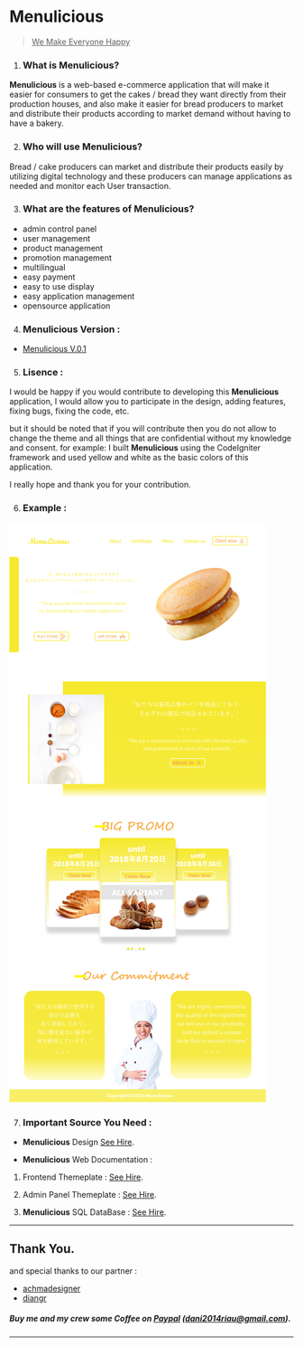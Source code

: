 ﻿# Menulicious

> <u>We Make Everyone Happy</u>

1. ### What is Menulicious? 

**Menulicious** is a web-based e-commerce application that will make it easier for consumers to get the cakes / bread they want directly from their production houses, and also make it easier for bread producers to market and distribute their products according to market demand without having to have a bakery.

2. ### Who will use Menulicious?

Bread / cake producers can market and distribute their products easily by utilizing digital technology and these producers can manage applications as needed and monitor each User transaction.

3.  ### What are the features of Menulicious?

* admin control panel
* user management
* product management
* promotion management
* multilingual
* easy payment
* easy to use display
* easy application management
* opensource application



4. ### Menulicious Version :

* [Menulicious V.0.1](https://github.com/DVCone/Menulicious/blob/master/Design/Menulicious%20v.0.1/01.%20Home%20Page.png)

5.  ### Lisence :

I would be happy if you would contribute to developing this **Menulicious** application, I would allow you to participate in the design, adding features, fixing bugs, fixing the code, etc.

but it should be noted that if you will contribute then you do not allow to change the theme and all things that are confidential without my knowledge and consent. for example: I built **Menulicious** using the CodeIgniter framework and used yellow and white as the basic colors of this application.

I really hope and thank you for your contribution.

6. ### Example :
![menulicious](Design/Menulicious.png)

7. ### Important Source You Need :

* **Menulicious** Design [See Hire](https://github.com/DVCone/Menulicious/tree/master/Design).

* **Menulicious** Web Documentation :
1. Frontend Themeplate :
 [See Hire](https://github.com/DVCone/Menulicious/tree/master/Web%20Documentation/Frontend%20Design%20Page).
 
2.  Admin Panel Themeplate :
 [See Hire](https://adminlte.io/download/AdminLTE-master).
 
3. **Menulicious** SQL DataBase :
[See Hire](https://github.com/DVCone/Menulicious/tree/master/Web%20Documentation/sql).

----------------------------------------------------------------------------
## Thank You.
and special thanks to our partner :

* [achmadesigner](https://github.com/achmadesigner)
* [diangr](https://github.com/diangr)

##### Buy me and my crew some Coffee on [Paypal](https://www.paypal.com) (dani2014riau@gmail.com).
----------------------------------------------------------------------------
